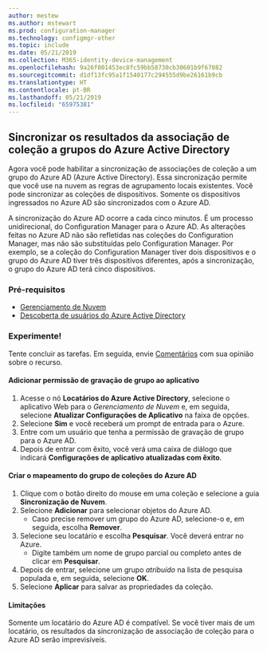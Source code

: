 ```yaml
---
author: mestew
ms.author: mstewart
ms.prod: configuration-manager
ms.technology: configmgr-other
ms.topic: include
ms.date: 05/21/2019
ms.collection: M365-identity-device-management
ms.openlocfilehash: 9a26f001453ec8fc59bb58730cb30601b9f67082
ms.sourcegitcommit: d1df13fc95a1f1540177c294555d9be26161b9cb
ms.translationtype: HT
ms.contentlocale: pt-BR
ms.lasthandoff: 05/21/2019
ms.locfileid: "65975381"
---
```

## <a name="bkmk_aadcollsync"></a> Sincronizar os resultados da associação de coleção a grupos do Azure Active Directory

<!--3607475-->
Agora você pode habilitar a sincronização de associações de coleção a um grupo do Azure AD (Azure Active Directory). Essa sincronização permite que você use na nuvem as regras de agrupamento locais existentes. Você pode sincronizar as coleções de dispositivos. Somente os dispositivos ingressados no Azure AD são sincronizados com o Azure AD. 

A sincronização do Azure AD ocorre a cada cinco minutos. É um processo unidirecional, do Configuration Manager para o Azure AD. As alterações feitas no Azure AD não são refletidas nas coleções do Configuration Manager, mas não são substituídas pelo Configuration Manager. Por exemplo, se a coleção do Configuration Manager tiver dois dispositivos e o grupo do Azure AD tiver três dispositivos diferentes, após a sincronização, o grupo do Azure AD terá cinco dispositivos.

### <a name="prerequisites"></a>Pré-requisitos

- [Gerenciamento de Nuvem](/sccm/core/servers/deploy/configure/azure-services-wizard)
- [Descoberta de usuários do Azure Active Directory](/sccm/core/servers/deploy/configure/about-discovery-methods#azureaddisc)

### <a name="try-it-out"></a>Experimente!

Tente concluir as tarefas. Em seguida, envie [Comentários](/sccm/core/understand/find-help#product-feedback) com sua opinião sobre o recurso.

#### <a name="add-group-write-permission-to-the-app"></a>Adicionar permissão de gravação de grupo ao aplicativo

1. Acesse o nó **Locatários do Azure Active Directory**, selecione o aplicativo Web para o *Gerenciamento de Nuvem* e, em seguida, selecione **Atualizar Configurações de Aplicativo** na faixa de opções.
1. Selecione **Sim** e você receberá um prompt de entrada para o Azure.
1. Entre com um usuário que tenha a permissão de gravação de grupo para o Azure AD.
1. Depois de entrar com êxito, você verá uma caixa de diálogo que indicará **Configurações de aplicativo atualizadas com êxito**.

#### <a name="create-collection-azure-ad-group-mapping"></a>Criar o mapeamento do grupo de coleções do Azure AD

1. Clique com o botão direito do mouse em uma coleção e selecione a guia **Sincronização de Nuvem**.
1. Selecione **Adicionar** para selecionar objetos do Azure AD.
    - Caso precise remover um grupo do Azure AD, selecione-o e, em seguida, escolha **Remover**.
1. Selecione seu locatário e escolha **Pesquisar**. Você deverá entrar no Azure.
    - Digite também um nome de grupo parcial ou completo antes de clicar em **Pesquisar**.
1. Depois de entrar, selecione um grupo *atribuído* na lista de pesquisa populada e, em seguida, selecione **OK**.
1. Selecione **Aplicar** para salvar as propriedades da coleção.

#### <a name="limitations"></a>Limitações

Somente um locatário do Azure AD é compatível. Se você tiver mais de um locatário, os resultados da sincronização de associação de coleção para o Azure AD serão imprevisíveis.
